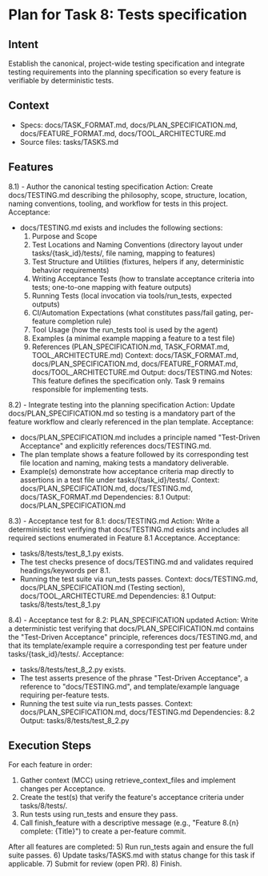 # Plan for Task 8: Tests specification

## Intent
Establish the canonical, project-wide testing specification and integrate testing requirements into the planning specification so every feature is verifiable by deterministic tests.

## Context
- Specs: docs/TASK_FORMAT.md, docs/PLAN_SPECIFICATION.md, docs/FEATURE_FORMAT.md, docs/TOOL_ARCHITECTURE.md
- Source files: tasks/TASKS.md

## Features
8.1) - Author the canonical testing specification
   Action: Create docs/TESTING.md describing the philosophy, scope, structure, location, naming conventions, tooling, and workflow for tests in this project.
   Acceptance:
   - docs/TESTING.md exists and includes the following sections:
     1) Purpose and Scope
     2) Test Locations and Naming Conventions (directory layout under tasks/{task_id}/tests/, file naming, mapping to features)
     3) Test Structure and Utilities (fixtures, helpers if any, deterministic behavior requirements)
     4) Writing Acceptance Tests (how to translate acceptance criteria into tests; one-to-one mapping with feature outputs)
     5) Running Tests (local invocation via tools/run_tests, expected outputs)
     6) CI/Automation Expectations (what constitutes pass/fail gating, per-feature completion rule)
     7) Tool Usage (how the run_tests tool is used by the agent)
     8) Examples (a minimal example mapping a feature to a test file)
     9) References (PLAN_SPECIFICATION.md, TASK_FORMAT.md, TOOL_ARCHITECTURE.md)
   Context: docs/TASK_FORMAT.md, docs/PLAN_SPECIFICATION.md, docs/FEATURE_FORMAT.md, docs/TOOL_ARCHITECTURE.md
   Output: docs/TESTING.md
   Notes: This feature defines the specification only. Task 9 remains responsible for implementing tests.

8.2) - Integrate testing into the planning specification
   Action: Update docs/PLAN_SPECIFICATION.md so testing is a mandatory part of the feature workflow and clearly referenced in the plan template.
   Acceptance:
   - docs/PLAN_SPECIFICATION.md includes a principle named "Test-Driven Acceptance" and explicitly references docs/TESTING.md.
   - The plan template shows a feature followed by its corresponding test file location and naming, making tests a mandatory deliverable.
   - Example(s) demonstrate how acceptance criteria map directly to assertions in a test file under tasks/{task_id}/tests/.
   Context: docs/PLAN_SPECIFICATION.md, docs/TESTING.md, docs/TASK_FORMAT.md
   Dependencies: 8.1
   Output: docs/PLAN_SPECIFICATION.md

8.3) - Acceptance test for 8.1: docs/TESTING.md
   Action: Write a deterministic test verifying that docs/TESTING.md exists and includes all required sections enumerated in Feature 8.1 Acceptance.
   Acceptance:
   - tasks/8/tests/test_8_1.py exists.
   - The test checks presence of docs/TESTING.md and validates required headings/keywords per 8.1.
   - Running the test suite via run_tests passes.
   Context: docs/TESTING.md, docs/PLAN_SPECIFICATION.md (Testing section), docs/TOOL_ARCHITECTURE.md
   Dependencies: 8.1
   Output: tasks/8/tests/test_8_1.py

8.4) - Acceptance test for 8.2: PLAN_SPECIFICATION updated
   Action: Write a deterministic test verifying that docs/PLAN_SPECIFICATION.md contains the "Test-Driven Acceptance" principle, references docs/TESTING.md, and that its template/example require a corresponding test per feature under tasks/{task_id}/tests/.
   Acceptance:
   - tasks/8/tests/test_8_2.py exists.
   - The test asserts presence of the phrase "Test-Driven Acceptance", a reference to "docs/TESTING.md", and template/example language requiring per-feature tests.
   - Running the test suite via run_tests passes.
   Context: docs/PLAN_SPECIFICATION.md, docs/TESTING.md
   Dependencies: 8.2
   Output: tasks/8/tests/test_8_2.py

## Execution Steps
For each feature in order:
1) Gather context (MCC) using retrieve_context_files and implement changes per Acceptance.
2) Create the test(s) that verify the feature's acceptance criteria under tasks/8/tests/.
3) Run tests using run_tests and ensure they pass.
4) Call finish_feature with a descriptive message (e.g., "Feature 8.{n} complete: {Title}") to create a per-feature commit.

After all features are completed:
5) Run run_tests again and ensure the full suite passes.
6) Update tasks/TASKS.md with status change for this task if applicable.
7) Submit for review (open PR).
8) Finish.
